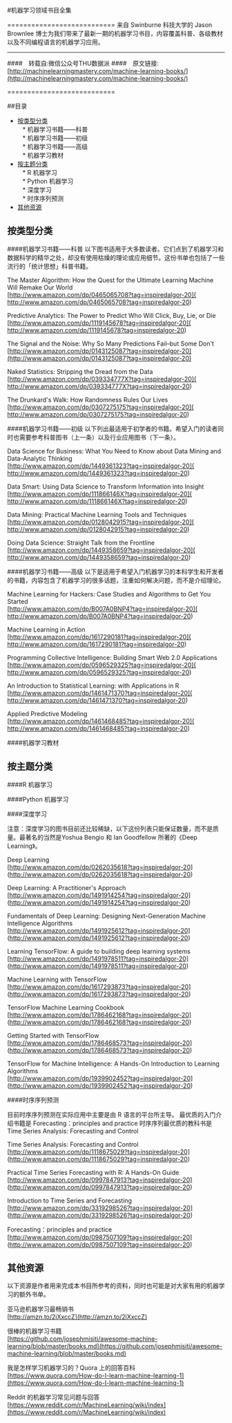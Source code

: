 #机器学习领域书目全集

===========================
来自 Swinburne 科技大学的 Jason Brownlee 博士为我们带来了最新一期的机器学习书目，内容覆盖科普、各级教材以及不同编程语言的机器学习应用。

****
####　转载自:微信公众号THU数据派
####　原文链接:[http://machinelearningmastery.com/machine-learning-books/](http://machinelearningmastery.com/machine-learning-books/)


===========================



##目录
* [按类型分类](#按类型分类)  
    * 机器学习书籍——科普  
    * 机器学习书籍——初级  
    * 机器学习书籍——高级  
    * 机器学习教材  
* [按主题分类](#按主题分类)  
    * R 机器学习  
    * Python 机器学习  
    * 深度学习  
    * 时序序列预测 
* [其他资源](#其他资源)  


按类型分类
-----------

####机器学习书籍——科普
以下图书适用于大多数读者。它们点到了机器学习和数据科学的精华之处，却没有使用枯燥的理论或应用细节。这份书单也包括了一些流行的「统计思想」科普书籍。

The Master Algorithm: How the Quest for the Ultimate Learning Machine Will Remake Our World   
[http://www.amazon.com/dp/0465065708?tag=inspiredalgor-20]( http://www.amazon.com/dp/0465065708?tag=inspiredalgor-20)

Predictive Analytics: The Power to Predict Who Will Click, Buy, Lie, or Die  
[http://www.amazon.com/dp/1119145678?tag=inspiredalgor-20]( http://www.amazon.com/dp/1119145678?tag=inspiredalgor-20)

The Signal and the Noise: Why So Many Predictions Fail–but Some Don't  
[http://www.amazon.com/dp/0143125087?tag=inspiredalgor-20](http://www.amazon.com/dp/0143125087?tag=inspiredalgor-20)

Naked Statistics: Stripping the Dread from the Data  
[http://www.amazon.com/dp/039334777X?tag=inspiredalgor-20]( http://www.amazon.com/dp/039334777X?tag=inspiredalgor-20)

The Drunkard's Walk: How Randomness Rules Our Lives  
[http://www.amazon.com/dp/0307275175?tag=inspiredalgor-20]( http://www.amazon.com/dp/0307275175?tag=inspiredalgor-20)

####机器学习书籍——初级
以下列出最适用于初学者的书籍。希望入门的读者同时也需要参考科普图书（上一条）以及行业应用图书（下一条）。

Data Science for Business: What You Need to Know about Data Mining and Data-Analytic Thinking  
[http://www.amazon.com/dp/1449361323?tag=inspiredalgor-20]( http://www.amazon.com/dp/1449361323?tag=inspiredalgor-20)

Data Smart: Using Data Science to Transform Information into Insight  
[http://www.amazon.com/dp/111866146X?tag=inspiredalgor-20]( http://www.amazon.com/dp/111866146X?tag=inspiredalgor-20)

Data Mining: Practical Machine Learning Tools and Techniques  
[http://www.amazon.com/dp/0128042915?tag=inspiredalgor-20]( http://www.amazon.com/dp/0128042915?tag=inspiredalgor-20)

Doing Data Science: Straight Talk from the Frontline  
[http://www.amazon.com/dp/1449358659?tag=inspiredalgor-20]( http://www.amazon.com/dp/1449358659?tag=inspiredalgor-20)

####机器学习书籍——高级
以下是适用于希望入门机器学习的本科学生和开发者的书籍，内容包含了机器学习的很多话题，注重如何解决问题，而不是介绍理论。

Machine Learning for Hackers: Case Studies and Algorithms to Get You Started  
[http://www.amazon.com/dp/B007A0BNP4?tag=inspiredalgor-20]( http://www.amazon.com/dp/B007A0BNP4?tag=inspiredalgor-20)

Machine Learning in Action  
[http://www.amazon.com/dp/1617290181?tag=inspiredalgor-20]( http://www.amazon.com/dp/1617290181?tag=inspiredalgor-20)

Programming Collective Intelligence: Building Smart Web 2.0 Applications  
[http://www.amazon.com/dp/0596529325?tag=inspiredalgor-20]( http://www.amazon.com/dp/0596529325?tag=inspiredalgor-20)

An Introduction to Statistical Learning: with Applications in R  
[http://www.amazon.com/dp/1461471370?tag=inspiredalgor-20]( http://www.amazon.com/dp/1461471370?tag=inspiredalgor-20)

Applied Predictive Modeling  
[http://www.amazon.com/dp/1461468485?tag=inspiredalgor-20]( http://www.amazon.com/dp/1461468485?tag=inspiredalgor-20)


####机器学习教材

按主题分类
-----------

####R 机器学习

####Python 机器学习

####深度学习

注意：深度学习的图书目前还比较稀缺，以下这份列表只能保证数量，而不是质量。最著名的当然是Yoshua Bengio 和 Ian Goodfellow 所著的《Deep Learning》。

Deep Learning  
[http://www.amazon.com/dp/0262035618?tag=inspiredalgor-20] (http://www.amazon.com/dp/0262035618?tag=inspiredalgor-20)

Deep Learning: A Practitioner's Approach   
[http://www.amazon.com/dp/1491914254?tag=inspiredalgor-20] (http://www.amazon.com/dp/1491914254?tag=inspiredalgor-20)

Fundamentals of Deep Learning: Designing Next-Generation Machine Intelligence Algorithms   
[http://www.amazon.com/dp/1491925612?tag=inspiredalgor-20] (http://www.amazon.com/dp/1491925612?tag=inspiredalgor-20)

Learning TensorFlow: A guide to building deep learning systems   
[http://www.amazon.com/dp/1491978511?tag=inspiredalgor-20] (http://www.amazon.com/dp/1491978511?tag=inspiredalgor-20)

Machine Learning with TensorFlow  
[http://www.amazon.com/dp/1617293873?tag=inspiredalgor-20] (http://www.amazon.com/dp/1617293873?tag=inspiredalgor-20)

TensorFlow Machine Learning Cookbook  
[http://www.amazon.com/dp/1786462168?tag=inspiredalgor-20] (http://www.amazon.com/dp/1786462168?tag=inspiredalgor-20)

Getting Started with TensorFlow  
[http://www.amazon.com/dp/1786468573?tag=inspiredalgor-20] (http://www.amazon.com/dp/1786468573?tag=inspiredalgor-20)
 
TensorFlow for Machine Intelligence: A Hands-On Introduction to Learning Algorithms  
[http://www.amazon.com/dp/1939902452?tag=inspiredalgor-20] (http://www.amazon.com/dp/1939902452?tag=inspiredalgor-20)

####时序序列预测

目前时序序列预测在实际应用中主要是由 R 语言的平台所主导。
最优质的入门介绍书籍是 Forecasting：principles and practice
时序序列最优质的教科书是 Time Series Analysis: Forecasting and Control

Time Series Analysis: Forecasting and Control  
[http://www.amazon.com/dp/1118675029?tag=inspiredalgor-20] (http://www.amazon.com/dp/1118675029?tag=inspiredalgor-20)

Practical Time Series Forecasting with R: A Hands-On Guide    
[http://www.amazon.com/dp/0997847913?tag=inspiredalgor-20] (http://www.amazon.com/dp/0997847913?tag=inspiredalgor-20)

Introduction to Time Series and Forecasting  
[http://www.amazon.com/dp/3319298526?tag=inspiredalgor-20] (http://www.amazon.com/dp/3319298526?tag=inspiredalgor-20)

Forecasting：principles and practice  
[http://www.amazon.com/dp/0987507109?tag=inspiredalgor-20] (http://www.amazon.com/dp/0987507109?tag=inspiredalgor-20)



其他资源
-----------
以下资源是作者用来完成本书目所参考的资料，同时也可能是对大家有用的机器学习的额外书单。

亚马逊机器学习最畅销书  
[http://amzn.to/2iXxccZ](http://amzn.to/2iXxccZ)

很棒的机器学习书籍  
[https://github.com/josephmisiti/awesome-machine-learning/blob/master/books.md](https://github.com/josephmisiti/awesome-machine-learning/blob/master/books.md)

我是怎样学习机器学习的？Quora 上的回答百科  
[https://www.quora.com/How-do-I-learn-machine-learning-1](https://www.quora.com/How-do-I-learn-machine-learning-1)

Reddit 的机器学习常见问题与回答  
[https://www.reddit.com/r/MachineLearning/wiki/index](https://www.reddit.com/r/MachineLearning/wiki/index)


